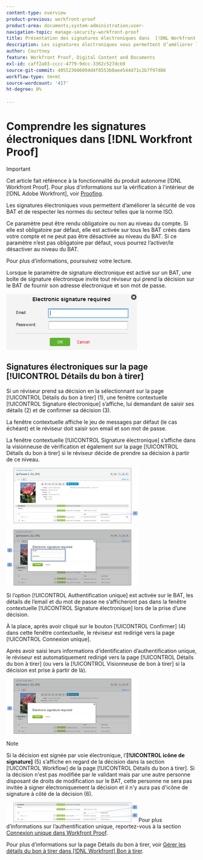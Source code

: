 ```yaml
---
content-type: overview
product-previous: workfront-proof
product-area: documents;system-administration;user-
navigation-topic: manage-security-workfront-proof
title: Présentation des signatures électroniques dans  [!DNL Workfront Proof]
description: Les signatures électroniques vous permettent d’améliorer la sécurité de vos BAT et de respecter les normes du secteur telles que la norme ISO.
author: Courtney
feature: Workfront Proof, Digital Content and Documents
exl-id: caff2a03-cccc-4779-9dcc-3362c527dcb9
source-git-commit: 405523606094d4f8553b0aee544d71c2b7f97d86
workflow-type: tm+mt
source-wordcount: '417'
ht-degree: 0%

---
```


# Comprendre les signatures électroniques dans [!DNL Workfront Proof]

>[!IMPORTANT]
>
>Cet article fait référence à la fonctionnalité du produit autonome [!DNL Workfront Proof]. Pour plus d&#39;informations sur la vérification à l&#39;intérieur de [!DNL Adobe Workfront], voir [Proofing](../../../review-and-approve-work/proofing/proofing.md).

Les signatures électroniques vous permettent d’améliorer la sécurité de vos BAT et de respecter les normes du secteur telles que la norme ISO.

Ce paramètre peut être rendu obligatoire ou non au niveau du compte. Si elle est obligatoire par défaut, elle est activée sur tous les BAT créés dans votre compte et ne peut pas être désactivée au niveau du BAT. Si ce paramètre n’est pas obligatoire par défaut, vous pourrez l’activer/le désactiver au niveau du BAT.

Pour plus d’informations, poursuivez votre lecture.

Lorsque le paramètre de signature électronique est activé sur un BAT, une boîte de signature électronique invite tout réviseur qui prend la décision sur le BAT de fournir son adresse électronique et son mot de passe.

![Electronic_sig_required_box.png](assets/electronic-sig-required-box.png)

## Signatures électroniques sur la page [!UICONTROL Détails du bon à tirer]

Si un réviseur prend sa décision en la sélectionnant sur la page [!UICONTROL Détails du bon à tirer] (1), une fenêtre contextuelle [!UICONTROL Signature électronique] s’affiche, lui demandant de saisir ses détails (2) et de confirmer sa décision (3).

La fenêtre contextuelle affiche le jeu de messages par défaut (le cas échéant) et le réviseur doit saisir son email et son mot de passe.

La fenêtre contextuelle [!UICONTROL Signature électronique] s’affiche dans la visionneuse de vérification et également sur la page [!UICONTROL Détails du bon à tirer] si le réviseur décide de prendre sa décision à partir de ce niveau.

![Electronic_Signature_-_Proof_Details.png](assets/electronic-signature---proof-details-350x146.png)

![Electronic_Signature_-_Proof_Details_2.png](assets/electronic-signature---proof-details-2-350x148.png)

Si l’option [!UICONTROL Authentification unique] est activée sur le BAT, les détails de l’email et du mot de passe ne s’afficheront pas dans la fenêtre contextuelle [!UICONTROL Signature électronique] lors de la prise d’une décision.

À la place, après avoir cliqué sur le bouton [!UICONTROL Confirmer] (4) dans cette fenêtre contextuelle, le réviseur est redirigé vers la page [!UICONTROL Connexion unique].

Après avoir saisi leurs informations d’identification d’authentification unique, le réviseur est automatiquement redirigé vers la page [!UICONTROL Détails du bon à tirer] (ou vers la [!UICONTROL Visionneuse de bon à tirer] si la décision est prise à partir de là).

![Electronic_Signature_SSO_-_Proof_Details_3.png{1](assets/electronic-signature-sso---proof-details-3-350x146.png)

>[!NOTE]
>
> Si la décision est signée par voie électronique, l’**[!UICONTROL icône de signature]** (5) s’affiche en regard de la décision dans la section [!UICONTROL Workflow] de la page [!UICONTROL Détails du bon à tirer]. Si la décision n&#39;est pas modifiée par le validant mais par une autre personne disposant de droits de modification sur le BAT, cette personne ne sera pas invitée à signer électroniquement la décision et il n&#39;y aura pas d&#39;icône de signature à côté de la décision (6).

![Electronic_Signature_icon.png](assets/electronic-signature-icon-350x52.png)Pour plus d’informations sur l’authentification unique, reportez-vous à la section [Connexion unique dans Workfront Proof](../../../workfront-proof/wp-acct-admin/managing-security/single-sign-on-overview.md).

Pour plus d’informations sur la page Détails du bon à tirer, voir [Gérer les détails du bon à tirer dans [!DNL Workfront] Bon à tirer](../../../workfront-proof/wp-work-proofsfiles/manage-your-work/manage-proof-details.md).
